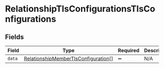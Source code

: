 # RelationshipTlsConfigurationsTlsConfigurations


## Fields

| Field                                                                                             | Type                                                                                              | Required                                                                                          | Description                                                                                       |
| ------------------------------------------------------------------------------------------------- | ------------------------------------------------------------------------------------------------- | ------------------------------------------------------------------------------------------------- | ------------------------------------------------------------------------------------------------- |
| `data`                                                                                            | [RelationshipMemberTlsConfiguration](../../models/shared/relationshipmembertlsconfiguration.md)[] | :heavy_minus_sign:                                                                                | N/A                                                                                               |